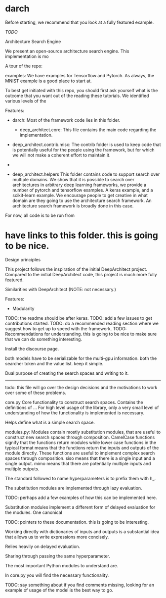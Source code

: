 # darch






Before starting, we recommend that you look at a fully featured example.

*TODO*

Architecture Search Engine

We present an open-source architecture search engine.
This implementation is mo

A tour of the repo:



examples:
    We have examples for Tensorflow and Pytorch. As always, the MNIST example
    is a good place to start at.

To best get initiated with this repo, you should first ask yourself what is the
outcome that you want out of the reading these tutorials.
We identified various levels of the


Features:


* darch: Most of the framework code lies in this folder.
    * deep_architect.core: This file contains the main code regarding the implementation.
* deep_architect.contrib.misc: The contrib folder is used to keep code that is potentially useful
    for the people using the framework, but for which we will not make a coherent
    effort to maintain it.
*

* deep_architect.helpers
This folder contains code to support search over multiple domains. We show that
it is possible to search over architectures in arbitrary deep learning frameworks,
we provide a number of pytorch and tensorflow examples. A keras example, and a
scikit-learn example.
We encourage people to get creative in what domain are they going to use
the architecture search framework.
An architecture search framework is broadly done in this case.

For now, all code is to be run from

# have links to this folder. this is going to be nice.


Design principles

This project follows the inspiration of the initial DeepArchitect project.
Compared to the initial DeepArchitect code, this project is much more fully
featured.

Similarities with DeepArchitect (NOTE: not necessary.)

Features:
* Modularity


TODO: the readme should be after keras.
TODO: add a few issues to get contributions started.
TODO: do a recommended reading section where we suggest how to get up to speed
with the framework.
TODO: Recommendations for understanding. this is going to be nice to make sure
that we can do something interesting.

Install the discourse page.

both models have to be serializable for the multi-gpu information. both the
searcher token and the value list. keep it simple.

Dual purpose of creating the search spaces and writing to it.

----



todo: this file will go over the design decisions and the motivations to work
over some of these problems.

core.py
Core functionality to construct search spaces. Contains the definitions of ...
For high level usage of the library, only a very small level of understanding of
how the functionality is implemented is necessary.

Helps define what is a simple search space.

modules.py:
Modules contain mostly substitution modules, that are useful to construct new
search spaces through composition.
CamelCase functions signify that the functions return modules while lower case
functions in the typical format means that the functions return the inputs and
outputs of the module directly.
These functions are useful to implement complex search spaces through composition.
siso means that there is a single input and a single output.
mimo means that there are potentially multiple inputs and multiple outputs.

The standard followed to name hyperparameters is to prefix them with h_.

The substitution modules are implemented through lazy evaluation.

TODO: perhaps add a few examples of how this can be implemented here.

Substitution modules implement a different form of delayed evaluation for the
modules. One canonical

TODO: pointers to these documentation. this is going to be interesting.

Working directly with dictionaries of inputs and outputs is a substantial idea
that allows us to write expressions more concisely.

Relies heavily on delayed evaluation.

Sharing through passing the same hyperparameter.

The most important Python modules to understand are.

In core.py you will find the necessary functionality.


TODO: say something about if you find comments missing, looking for an example
of usage of the model is the best way to go.



